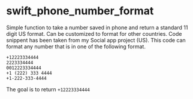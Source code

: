 # swift_phone_number_format
Simple function to take a number saved in phone and return a standard 11 digit US format.
Can be customized to format for other countries. 
Code snippent has been taken from my Social app project (US).
This code can format any number that is in one of the following format.

```
+12223334444  
2223334444  
0012223334444  
+1 (222) 333 4444  
+1-222-333-4444  
```

The goal is to return ```+12223334444```
